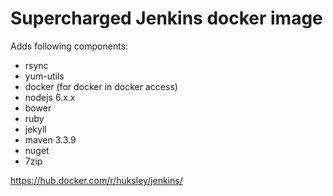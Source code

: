 # Supercharged Jenkins docker image

Adds following components:

  * rsync
  * yum-utils
  * docker (for docker in docker access)
  * nodejs 6.x.x
  * bower
  * ruby
  * jekyll
  * maven 3.3.9
  * nuget
  * 7zip
  
https://hub.docker.com/r/huksley/jenkins/
